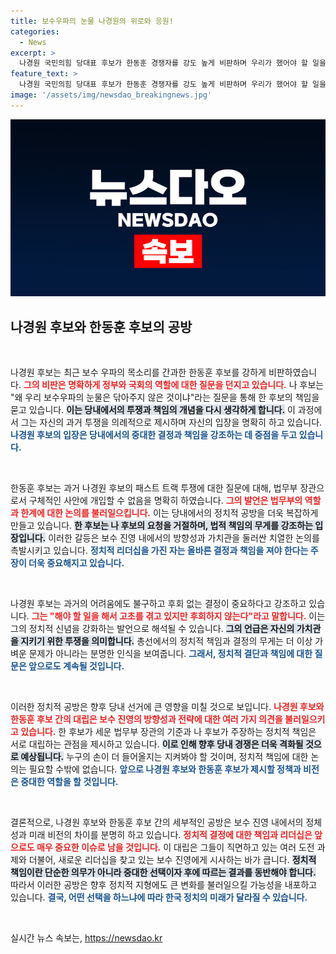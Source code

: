 ```yaml
---
title: 보수우파의 눈물 나경원의 위로와 응원!
categories:
  - News
excerpt: >
  나경원 국민의힘 당대표 후보가 한동훈 경쟁자를 강도 높게 비판하며 우리가 했어야 할 일을 하지 않았다고 주장했습니다. 그는 자신의 부당한 기소에 대한 법무부 장관의 무관심을 질타하며, 대표직의 책임을 강조했습니다. 클릭 필수!
feature_text: >
  나경원 국민의힘 당대표 후보가 한동훈 경쟁자를 강도 높게 비판하며 우리가 했어야 할 일을 하지 않았다고 주장했습니다. 그는 자신의 부당한 기소에 대한 법무부 장관의 무관심을 질타하며, 대표직의 책임을 강조했습니다. 클릭 필수!
image: '/assets/img/newsdao_breakingnews.jpg'
---
```


<p><img src="/assets/img/newsdao_breakingnews.jpg" alt="pcversion 속보" /></p>

<h2 data-ke-size="size26">나경원 후보와 한동훈 후보의 공방</h2>

<p data-ke-size="size16">&nbsp;</p>

<p>나경원 후보는 최근 보수 우파의 목소리를 간과한 한동훈 후보를 강하게 비판하였습니다. <b><span style="color: #ee2323;">그의 비판은 명확하게 정부와 국회의 역할에 대한 질문을 던지고 있습니다.</span></b> 나 후보는 "왜 우리 보수우파의 눈물은 닦아주지 않은 것이냐"라는 질문을 통해 한 후보의 책임을 묻고 있습니다. <b><span style="background-color: #21538527;">이는 당내에서의 투쟁과 책임의 개념을 다시 생각하게 합니다.</span></b> 이 과정에서 그는 자신의 과거 투쟁을 의례적으로 제시하며 자신의 입장을 명확히 하고 있습니다. <b><span style="color: #1a5490;">나경원 후보의 입장은 당내에서의 중대한 결정과 책임을 강조하는 데 중점을 두고 있습니다.</span></b></p>

<p data-ke-size="size16">&nbsp;</p>

<p>한동훈 후보는 과거 나경원 후보의 패스트 트랙 투쟁에 대한 질문에 대해, 법무부 장관으로서 구체적인 사안에 개입할 수 없음을 명확히 하였습니다. <b><span style="color: #ee2323;">그의 발언은 법무부의 역할과 한계에 대한 논의를 불러일으킵니다.</span></b> 이는 당내에서의 정치적 공방을 더욱 복잡하게 만들고 있습니다. <b><span style="background-color: #21538527;">한 후보는 나 후보의 요청을 거절하며, 법적 책임의 무게를 강조하는 입장입니다.</span></b> 이러한 갈등은 보수 진영 내에서의 방향성과 가치관을 둘러싼 치열한 논의를 촉발시키고 있습니다. <b><span style="color: #1a5490;">정치적 리더십을 가진 자는 올바른 결정과 책임을 져야 한다는 주장이 더욱 중요해지고 있습니다.</span></b></p>

<p data-ke-size="size16">&nbsp;</p>

<p>나경원 후보는 과거의 어려움에도 불구하고 후회 없는 결정이 중요하다고 강조하고 있습니다. <b><span style="color: #ee2323;">그는 "해야 할 일을 해서 고초를 겪고 있지만 후회하지 않는다"라고 말합니다.</span></b> 이는 그의 정치적 신념을 강화하는 발언으로 해석될 수 있습니다. <b><span style="background-color: #21538527;">그의 언급은 자신의 가치관을 지키기 위한 투쟁을 의미합니다.</span></b> 총선에서의 정치적 책임과 결정의 무게는 더 이상 가벼운 문제가 아니라는 분명한 인식을 보여줍니다. <b><span style="color: #1a5490;">그래서, 정치적 결단과 책임에 대한 질문은 앞으로도 계속될 것입니다.</span></b></p>

<p data-ke-size="size16">&nbsp;</p>

<p>이러한 정치적 공방은 향후 당내 선거에 큰 영향을 미칠 것으로 보입니다. <b><span style="color: #ee2323;">나경원 후보와 한동훈 후보 간의 대립은 보수 진영의 방향성과 전략에 대한 여러 가지 의견을 불러일으키고 있습니다.</span></b> 한 후보가 세운 법무부 장관의 기준과 나 후보가 주장하는 정치적 책임은 서로 대립하는 관점을 제시하고 있습니다. <b><span style="background-color: #21538527;">이로 인해 향후 당내 경쟁은 더욱 격화될 것으로 예상됩니다.</span></b> 누구의 손이 더 들어올지는 지켜봐야 할 것이며, 정치적 책임에 대한 논의는 필요할 수밖에 없습니다. <b><span style="color: #1a5490;">앞으로 나경원 후보와 한동훈 후보가 제시할 정책과 비전은 중대한 역할을 할 것입니다.</span></b></p>

<p data-ke-size="size16">&nbsp;</p>

<p>결론적으로, 나경원 후보와 한동훈 후보 간의 세부적인 공방은 보수 진영 내에서의 정체성과 미래 비전의 차이를 분명히 하고 있습니다. <b><span style="color: #ee2323;">정치적 결정에 대한 책임과 리더십은 앞으로도 매우 중요한 이슈로 남을 것입니다.</span></b> 이 대립은 그들이 직면하고 있는 여러 도전 과제와 더불어, 새로운 리더십을 찾고 있는 보수 진영에게 시사하는 바가 큽니다. <b><span style="background-color: #21538527;">정치적 책임이란 단순한 의무가 아니라 중대한 선택이자 후에 따르는 결과를 동반해야 합니다.</span></b> 따라서 이러한 공방은 향후 정치적 지형에도 큰 변화를 불러일으킬 가능성을 내포하고 있습니다. <b><span style="color: #1a5490;">결국, 어떤 선택을 하느냐에 따라 한국 정치의 미래가 달라질 수 있습니다.</span></b> </p>

<p data-ke-size="size16">&nbsp;</p> 
실시간 뉴스 속보는, <a href="https://newsdao.kr" rel="dofollow">https://newsdao.kr</a>


